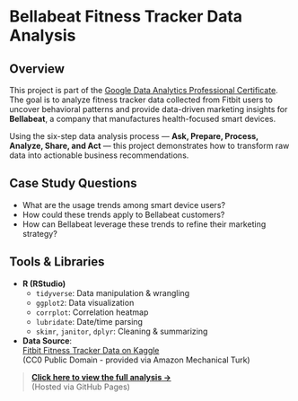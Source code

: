 # Bellabeat Fitness Tracker Data Analysis

## Overview

This project is part of the [Google Data Analytics Professional Certificate](https://www.coursera.org/professional-certificates/google-data-analytics). The goal is to analyze fitness tracker data collected from Fitbit users to uncover behavioral patterns and provide data-driven marketing insights for **Bellabeat**, a company that manufactures health-focused smart devices.

Using the six-step data analysis process — **Ask, Prepare, Process, Analyze, Share, and Act** — this project demonstrates how to transform raw data into actionable business recommendations.

## Case Study Questions

- What are the usage trends among smart device users?
- How could these trends apply to Bellabeat customers?
- How can Bellabeat leverage these trends to refine their marketing strategy?

## Tools & Libraries

- **R (RStudio)**
  - `tidyverse`: Data manipulation & wrangling
  - `ggplot2`: Data visualization
  - `corrplot`: Correlation heatmap
  - `lubridate`: Date/time parsing
  - `skimr`, `janitor`, `dplyr`: Cleaning & summarizing
- **Data Source**:  
  [Fitbit Fitness Tracker Data on Kaggle]((https://www.kaggle.com/datasets/arashnic/fitbit/data))  
  (CC0 Public Domain - provided via Amazon Mechanical Turk)

> **[Click here to view the full analysis →](https://nadimkhn.github.io/bellabeat-case-study/)**  
(Hosted via GitHub Pages)
